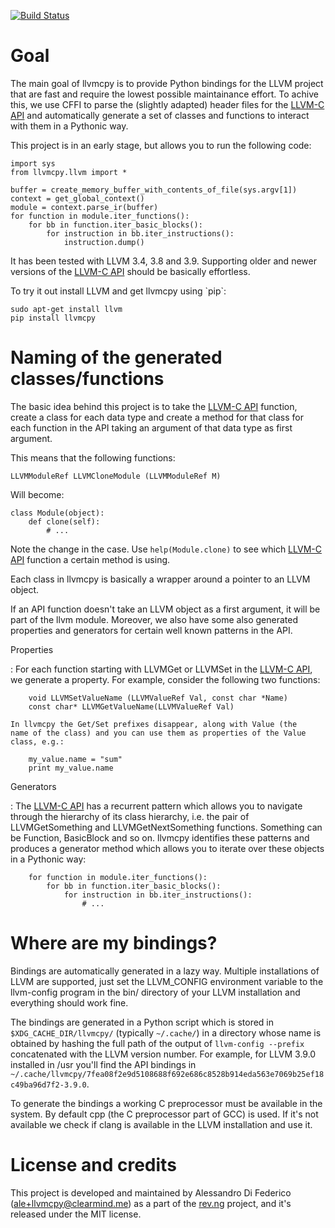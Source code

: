 [![Build Status](https://travis-ci.org/revng/llvmcpy.svg?branch=master)](https://travis-ci.org/revng/llvmcpy)


Goal
====

The main goal of llvmcpy is to provide Python bindings for the LLVM
project that are fast and require the lowest possible maintainance
effort. To achive this, we use CFFI to parse the (slightly adapted)
header files for the [LLVM-C
API](http://llvm.org/docs/doxygen/html/group__LLVMC.html) and
automatically generate a set of classes and functions to interact with
them in a Pythonic way.

This project is in an early stage, but allows you to run the following
code:

    import sys
    from llvmcpy.llvm import *

    buffer = create_memory_buffer_with_contents_of_file(sys.argv[1])
    context = get_global_context()
    module = context.parse_ir(buffer)
    for function in module.iter_functions():
        for bb in function.iter_basic_blocks():
            for instruction in bb.iter_instructions():
                instruction.dump()

It has been tested with LLVM 3.4, 3.8 and 3.9. Supporting older and
newer versions of the [LLVM-C
API](http://llvm.org/docs/doxygen/html/group__LLVMC.html) should be
basically effortless.

To try it out install LLVM and get llvmcpy using \`pip\`:

    sudo apt-get install llvm
    pip install llvmcpy

Naming of the generated classes/functions
=========================================

The basic idea behind this project is to take the [LLVM-C
API](http://llvm.org/docs/doxygen/html/group__LLVMC.html) function,
create a class for each data type and create a method for that class for
each function in the API taking an argument of that data type as first
argument.

This means that the following functions:

    LLVMModuleRef LLVMCloneModule (LLVMModuleRef M)

Will become:

    class Module(object):
        def clone(self):
            # ...

Note the change in the case. Use `help(Module.clone)` to see which
[LLVM-C API](http://llvm.org/docs/doxygen/html/group__LLVMC.html)
function a certain method is using.

Each class in llvmcpy is basically a wrapper around a pointer to an LLVM
object.

If an API function doesn\'t take an LLVM object as a first argument, it
will be part of the llvm module. Moreover, we also have some also
generated properties and generators for certain well known patterns in
the API.

Properties

:   For each function starting with LLVMGet or LLVMSet in the [LLVM-C
    API](http://llvm.org/docs/doxygen/html/group__LLVMC.html), we
    generate a property. For example, consider the following two
    functions:

        void LLVMSetValueName (LLVMValueRef Val, const char *Name)
        const char* LLVMGetValueName(LLVMValueRef Val)

    In llvmcpy the Get/Set prefixes disappear, along with Value (the
    name of the class) and you can use them as properties of the Value
    class, e.g.:

        my_value.name = "sum"
        print my_value.name

Generators

:   The [LLVM-C
    API](http://llvm.org/docs/doxygen/html/group__LLVMC.html) has a
    recurrent pattern which allows you to navigate through the hierarchy
    of its class hierarchy, i.e. the pair of LLVMGetSomething and
    LLVMGetNextSomething functions. Something can be Function,
    BasicBlock and so on. llvmcpy identifies these patterns and produces
    a generator method which allows you to iterate over these objects in
    a Pythonic way:

        for function in module.iter_functions():
            for bb in function.iter_basic_blocks():
                for instruction in bb.iter_instructions():
                    # ...

Where are my bindings?
======================

Bindings are automatically generated in a lazy way. Multiple
installations of LLVM are supported, just set the LLVM\_CONFIG
environment variable to the llvm-config program in the bin/ directory of
your LLVM installation and everything should work fine.

The bindings are generated in a Python script which is stored in
`$XDG_CACHE_DIR/llvmcpy/` (typically `~/.cache/`) in a directory whose
name is obtained by hashing the full path of the output of
`llvm-config --prefix` concatenated with the LLVM version number. For
example, for LLVM 3.9.0 installed in /usr you\'ll find the API bindings
in
`~/.cache/llvmcpy/7fea08f2e9d5108688f692e686c8528b914eda563e7069b25ef18c49ba96d7f2-3.9.0`.

To generate the bindings a working C preprocessor must be available in
the system. By default cpp (the C preprocessor part of GCC) is used. If
it\'s not available we check if clang is available in the LLVM
installation and use it.

License and credits
===================

This project is developed and maintained by Alessandro Di Federico
(<ale+llvmcpy@clearmind.me>) as a part of the [rev.ng](https://rev.ng/)
project, and it\'s released under the MIT license.
